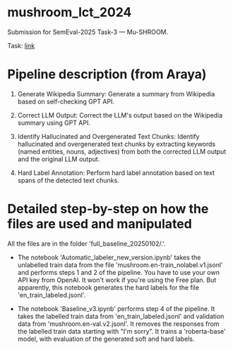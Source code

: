 # mushroom_lct_2024
Submission for SemEval-2025 Task-3 — Mu-SHROOM.

Task: [link](https://helsinki-nlp.github.io/shroom/)

# Pipeline description (from Araya)

1. Generate Wikipedia Summary: Generate a summary from Wikipedia based on self-checking GPT API.

2. Correct LLM Output: Correct the LLM's output based on the Wikipedia summary using GPT API.

3. Identify Hallucinated and Overgenerated Text Chunks: Identify hallucinated and overgenerated text chunks by extracting keywords (named entities, nouns, adjectives) from both the corrected LLM output and the original LLM output.

4. Hard Label Annotation: Perform hard label annotation based on text spans of the detected text chunks.

# Detailed step-by-step on how the files are used and manipulated

All the files are in the folder 'full_baseline_20250102/.'.

* The notebook 'Automatic_labeler_new_version.ipynb' takes the unlabelled train data from the file 'mushroom.en-train_nolabel.v1.jsonl' and performs steps 1 and 2 of the pipeline. You have to use your own API key from OpenAI. It won't work if you're using the Free plan. But apparently, this notebook generates the hard labels for the file 'en_train_labeled.jsonl'.

* The notebook 'Baseline_v3.ipynb' performs step 4 of the pipeline. It takes the labelled train data from 'en_train_labeled.jsonl' and validation data from 'mushroom.en-val.v2.jsonl'. It removes the responses from the labelled train data starting with "I'm sorry". It trains a 'roberta-base' model, with evaluation of the generated soft and hard labels.